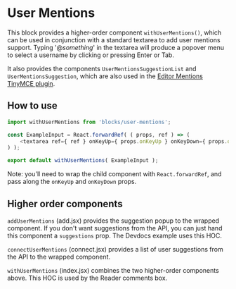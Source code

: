 # User Mentions

This block provides a higher-order component `withUserMentions()`, which can be used in conjunction with a standard textarea to add user mentions support. Typing '@_something_' in the textarea will produce a popover menu to select a username by clicking or pressing Enter or Tab.

It also provides the components `UserMentionsSuggestionList` and `UserMentionsSuggestion`, which are also used in the
[Editor Mentions TinyMCE plugin](https://github.com/Automattic/wp-calypso/tree/HEAD/client/components/tinymce/plugins/mentions).

## How to use

```js
import withUserMentions from 'blocks/user-mentions';

const ExampleInput = React.forwardRef( ( props, ref ) => (
	<textarea ref={ ref } onKeyUp={ props.onKeyUp } onKeyDown={ props.onKeyDown } />
) );

export default withUserMentions( ExampleInput );
```

Note: you'll need to wrap the child component with `React.forwardRef`, and pass along the `onKeyUp` and `onKeyDown` props.

## Higher order components

`addUserMentions` (add.jsx) provides the suggestion popup to the wrapped component. If you don't want suggestions from the API, you can just hand this component a `suggestions` prop. The Devdocs example uses this HOC.

`connectUserMentions` (connect.jsx) provides a list of user suggestions from the API to the wrapped component.

`withUserMentions` (index.jsx) combines the two higher-order components above. This HOC is used by the Reader comments box.
